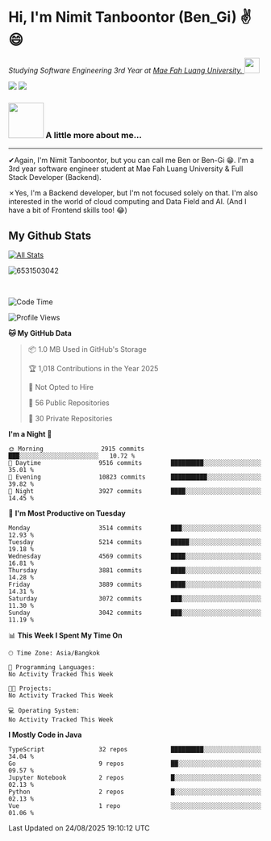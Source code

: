 # Hi, I'm Nimit Tanboontor (Ben_Gi) ✌😄
<p><em>Studying Software Engineering 3rd Year at <a href="https://en.mfu.ac.th/home.html"> Mae Fah Luang University.
</a><img src="https://media.giphy.com/media/WUlplcMpOCEmTGBtBW/giphy.gif" width="30"> </em></p>


[![](https://img.shields.io/badge/linkedin-%230077B5.svg?style=for-the-badge&logo=linkedin)]([https://www.linkedin.com/in/thanaphoom-babparn/](https://www.linkedin.com/in/nimit-tanbooutor-798139246/))
[![](https://img.shields.io/badge/Medium-12100E?style=for-the-badge&logo=medium&logoColor=white)](https://medium.com/@nimittanbooutor)

### <img src="https://media.giphy.com/media/VgCDAzcKvsR6OM0uWg/giphy.gif" width="70"> A little more about me...  

<hr> <!-- Horizontal line -->

&#10004;Again, I'm Nimit Tanboontor, but you can call me Ben or Ben-Gi 😁. I'm a 3rd year software engineer student at Mae Fah Luang University & Full Stack Developer (Backend).

&#10007;Yes, I'm a Backend developer, but I'm not focused solely on that. I'm also interested in the world of cloud computing and Data Field and AI. (And I have a bit of Frontend skills too! 😂)


## My Github Stats

[![All Stats](https://github-readme-stats.vercel.app/api?username=6531503042&show_icons=true&theme=algolia)](https://github.com/6531503042)

<p><img align="center" src="https://github-readme-streak-stats.herokuapp.com/?user=6531503042&" alt="6531503042" /></p>

<br />


<!--START_SECTION:waka-->
![Code Time](http://img.shields.io/badge/Code%20Time-525%20hrs%2038%20mins-blue)

![Profile Views](http://img.shields.io/badge/Profile%20Views-1-blue)

**🐱 My GitHub Data** 

> 📦 1.0 MB Used in GitHub's Storage 
 > 
> 🏆 1,018 Contributions in the Year 2025
 > 
> 🚫 Not Opted to Hire
 > 
> 📜 56 Public Repositories 
 > 
> 🔑 30 Private Repositories 
 > 
**I'm a Night 🦉** 

```text
🌞 Morning                2915 commits        ███░░░░░░░░░░░░░░░░░░░░░░   10.72 % 
🌆 Daytime                9516 commits        █████████░░░░░░░░░░░░░░░░   35.01 % 
🌃 Evening                10823 commits       ██████████░░░░░░░░░░░░░░░   39.82 % 
🌙 Night                  3927 commits        ████░░░░░░░░░░░░░░░░░░░░░   14.45 % 
```
📅 **I'm Most Productive on Tuesday** 

```text
Monday                   3514 commits        ███░░░░░░░░░░░░░░░░░░░░░░   12.93 % 
Tuesday                  5214 commits        █████░░░░░░░░░░░░░░░░░░░░   19.18 % 
Wednesday                4569 commits        ████░░░░░░░░░░░░░░░░░░░░░   16.81 % 
Thursday                 3881 commits        ████░░░░░░░░░░░░░░░░░░░░░   14.28 % 
Friday                   3889 commits        ████░░░░░░░░░░░░░░░░░░░░░   14.31 % 
Saturday                 3072 commits        ███░░░░░░░░░░░░░░░░░░░░░░   11.30 % 
Sunday                   3042 commits        ███░░░░░░░░░░░░░░░░░░░░░░   11.19 % 
```


📊 **This Week I Spent My Time On** 

```text
🕑︎ Time Zone: Asia/Bangkok

💬 Programming Languages: 
No Activity Tracked This Week

🐱‍💻 Projects: 
No Activity Tracked This Week

💻 Operating System: 
No Activity Tracked This Week
```

**I Mostly Code in Java** 

```text
TypeScript               32 repos            █████████░░░░░░░░░░░░░░░░   34.04 % 
Go                       9 repos             ██░░░░░░░░░░░░░░░░░░░░░░░   09.57 % 
Jupyter Notebook         2 repos             █░░░░░░░░░░░░░░░░░░░░░░░░   02.13 % 
Python                   2 repos             █░░░░░░░░░░░░░░░░░░░░░░░░   02.13 % 
Vue                      1 repo              ░░░░░░░░░░░░░░░░░░░░░░░░░   01.06 % 
```




 Last Updated on 24/08/2025 19:10:12 UTC
<!--END_SECTION:waka-->
